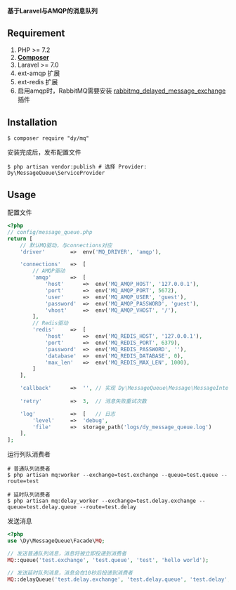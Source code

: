 #### 基于Laravel与AMQP的消息队列

## Requirement

1. PHP >= 7.2
2. **[Composer](https://getcomposer.org/)**
3. Laravel >= 7.0
4. ext-amqp 扩展
5. ext-redis 扩展
6. 启用amqp时，RabbitMQ需要安装 [rabbitmq_delayed_message_exchange](https://github.com/rabbitmq/rabbitmq-delayed-message-exchange/releases) 插件

## Installation

```shell
$ composer require "dy/mq"
```

安装完成后，发布配置文件
```shell
$ php artisan vendor:publish # 选择 Provider: Dy\MessageQueue\ServiceProvider
```

## Usage

配置文件
```php
<?php
// config/message_queue.php
return [
    // 默认MQ驱动，与connections对应
    'driver'        =>  env('MQ_DRIVER', 'amqp'),

    'connections'   =>  [
        // AMQP驱动
        'amqp'      =>  [
            'host'      =>  env('MQ_AMQP_HOST', '127.0.0.1'),
            'port'      =>  env('MQ_AMQP_PORT', 5672),
            'user'      =>  env('MQ_AMQP_USER', 'guest'),
            'password'  =>  env('MQ_AMQP_PASSWORD', 'guest'),
            'vhost'     =>  env('MQ_AMQP_VHOST', '/'),
        ],
        // Redis驱动
        'redis'     =>  [
            'host'      =>  env('MQ_REDIS_HOST', '127.0.0.1'),
            'port'      =>  env('MQ_REDIS_PORT', 6379),
            'password'  =>  env('MQ_REDIS_PASSWORD', ''),
            'database'  =>  env('MQ_REDIS_DATABASE', 0),
            'max_len'   =>  env('MQ_REDIS_MAX_LEN', 1000),
        ]
    ],

    'callback'      =>  '', // 实现 Dy\MessageQueue\Message\MessageInterface 接口的队列消费者回调，用于对接业务逻辑
    
    'retry'         =>  3,  // 消息失败重试次数

    'log'           =>  [   // 日志
        'level'     =>  'debug',
        'file'      =>  storage_path('logs/dy_message_queue.log')
    ],
];
```

运行列队消费者
```shell
# 普通队列消费者
$ php artisan mq:worker --exchange=test.exchange --queue=test.queue --route=test
```
```shell
# 延时队列消费者
$ php artisan mq:delay_worker --exchange=test.delay.exchange --queue=test.delay.queue --route=test.delay
```

发送消息
```php
<?php
use \Dy\MessageQueue\Facade\MQ;

// 发送普通队列消息，消息将被立即投递到消费者
MQ::queue('test.exchange', 'test.queue', 'test', 'hello world');

// 发送延时队列消息，消息会在10秒后投递到消费者
MQ::delayQueue('test.delay.exchange', 'test.delay.queue', 'test.delay', 'hello world', 10);
```
